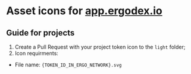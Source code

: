 # Asset icons for [app.ergodex.io](https://app.ergodex.io)

## Guide for projects
1. Create a Pull Request with your project token icon to the `light` folder;
2. Icon requirments:
- File name: `{TOKEN_ID_IN_ERGO_NETWORK}.svg`
